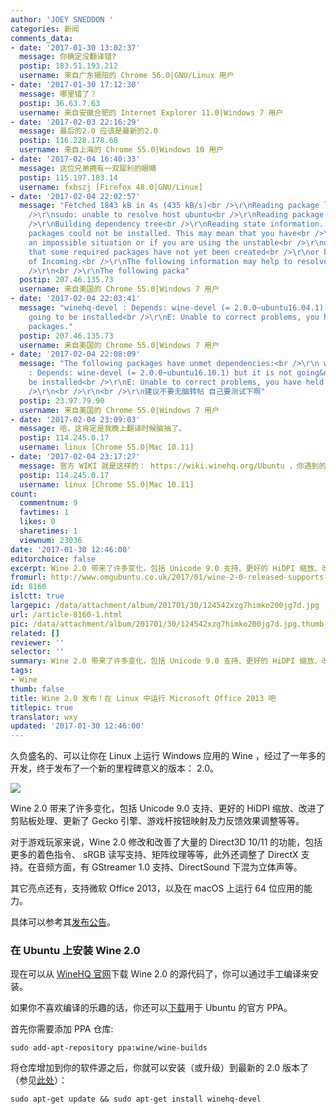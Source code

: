```yaml
---
author: 'JOEY SNEDDON '
categories: 新闻
comments_data:
- date: '2017-01-30 13:02:37'
  message: 你确定没翻译错?
  postip: 183.51.193.212
  username: 来自广东揭阳的 Chrome 56.0|GNU/Linux 用户
- date: '2017-01-30 17:12:30'
  message: 哪里错了？
  postip: 36.63.7.63
  username: 来自安徽合肥的 Internet Explorer 11.0|Windows 7 用户
- date: '2017-02-03 22:16:29'
  message: 最后的2.0 应该是最新的2.0
  postip: 116.228.178.68
  username: 来自上海的 Chrome 55.0|Windows 10 用户
- date: '2017-02-04 16:40:33'
  message: 这位兄弟拥有一双犀利的眼睛
  postip: 115.197.183.14
  username: fxbszj [Firefox 48.0|GNU/Linux]
- date: '2017-02-04 22:02:57'
  message: "Fetched 1843 kB in 4s (435 kB/s)<br />\r\nReading package lists... Done<br
    />\r\nsudo: unable to resolve host ubuntu<br />\r\nReading package lists... Done<br
    />\r\nBuilding dependency tree<br />\r\nReading state information... Done<br />\r\nSome
    packages could not be installed. This may mean that you have<br />\r\nrequested
    an impossible situation or if you are using the unstable<br />\r\ndistribution
    that some required packages have not yet been created<br />\r\nor been moved out
    of Incoming.<br />\r\nThe following information may help to resolve the situation:<br
    />\r\n<br />\r\nThe following packa"
  postip: 207.46.135.73
  username: 来自美国的 Chrome 55.0|Windows 7 用户
- date: '2017-02-04 22:03:41'
  message: "winehq-devel : Depends: wine-devel (= 2.0.0~ubuntu16.04.1) but it is not
    going to be installed<br />\r\nE: Unable to correct problems, you have held broken
    packages."
  postip: 207.46.135.73
  username: 来自美国的 Chrome 55.0|Windows 7 用户
- date: '2017-02-04 22:08:09'
  message: "The following packages have unmet dependencies:<br />\r\n winehq-devel
    : Depends: wine-devel (= 2.0.0~ubuntu16.10.1) but it is not going&nbsp;&nbsp;to
    be installed<br />\r\nE: Unable to correct problems, you have held broken packages.<br
    />\r\n<br />\r\n<br />\r\n建议不要无脑转帖 自己要测试下啊"
  postip: 23.97.79.90
  username: 来自美国的 Chrome 55.0|Windows 7 用户
- date: '2017-02-04 23:09:03'
  message: 哈，这肯定是我晚上翻译时候脑抽了。
  postip: 114.245.0.17
  username: linux [Chrome 55.0|Mac 10.11]
- date: '2017-02-04 23:17:27'
  message: 官方 WIKI 就是这样的： https://wiki.winehq.org/Ubuntu ，你遇到的错误或也可以从该 URL 中得到帮助。
  postip: 114.245.0.17
  username: linux [Chrome 55.0|Mac 10.11]
count:
  commentnum: 9
  favtimes: 1
  likes: 0
  sharetimes: 1
  viewnum: 23036
date: '2017-01-30 12:46:00'
editorchoice: false
excerpt: Wine 2.0 带来了许多变化，包括 Unicode 9.0 支持、更好的 HiDPI 缩放、改进了剪贴板处理、更新了 Gecko 引擎、游戏杆按钮映射及力反馈效果调整等等。
fromurl: http://www.omgubuntu.co.uk/2017/01/wine-2-0-released-supports-microsoft-office-2013
id: 8160
islctt: true
largepic: /data/attachment/album/201701/30/124542xzg7himko200jg7d.jpg
url: /article-8160-1.html
pic: /data/attachment/album/201701/30/124542xzg7himko200jg7d.jpg.thumb.jpg
related: []
reviewer: ''
selector: ''
summary: Wine 2.0 带来了许多变化，包括 Unicode 9.0 支持、更好的 HiDPI 缩放、改进了剪贴板处理、更新了 Gecko 引擎、游戏杆按钮映射及力反馈效果调整等等。
tags:
- Wine
thumb: false
title: Wine 2.0 发布！在 Linux 中运行 Microsoft Office 2013 吧
titlepic: true
translator: wxy
updated: '2017-01-30 12:46:00'
---
```


久负盛名的、可以让你在 Linux 上运行 Windows 应用的 Wine ，经过了一年多的开发，终于发布了一个新的里程碑意义的版本： 2.0。


![](/data/attachment/album/201701/30/124542xzg7himko200jg7d.jpg)


Wine 2.0 带来了许多变化，包括 Unicode 9.0 支持、更好的 HiDPI 缩放、改进了剪贴板处理、更新了 Gecko 引擎、游戏杆按钮映射及力反馈效果调整等等。


对于游戏玩家来说，Wine 2.0 修改和改善了大量的 Direct3D 10/11 的功能，包括更多的着色指令、 sRGB 读写支持、矩阵纹理等等，此外还调整了 DirectX 支持。在音频方面，有 GStreamer 1.0 支持、DirectSound 下混为立体声等。


其它亮点还有，支持微软 Office 2013，以及在 macOS 上运行 64 位应用的能力。


具体可以参考其[发布公告](https://www.winehq.org/announce/2.0)。


### 在 Ubuntu 上安装 Wine 2.0


现在可以从 [WineHQ 官网](https://www.winehq.org/download)下载 Wine 2.0 的源代码了，你可以通过手工编译来安装。


如果你不喜欢编译的乐趣的话，你还可以[下载](https://launchpad.net/~wine/+archive/ubuntu/wine-builds)用于 Ubuntu 的官方 PPA。


首先你需要添加 PPA 仓库:



```
sudo add-apt-repository ppa:wine/wine-builds
```

将仓库增加到你的软件源之后，你就可以安装（或升级）到最新的 2.0 版本了（参见[此处](https://wiki.winehq.org/Ubuntu)）：



```
sudo apt-get update && sudo apt-get install winehq-devel
```